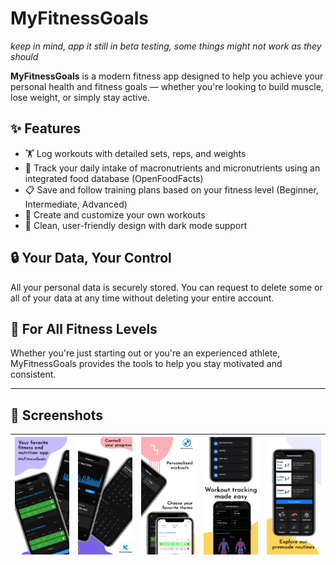 # MyFitnessGoals

*keep in mind, app it still in beta testing, some things might not work as they should*

**MyFitnessGoals** is a modern fitness app designed to help you achieve your personal health and fitness goals — whether you're looking to build muscle, lose weight, or simply stay active.

## ✨ Features

- 🏋️ Log workouts with detailed sets, reps, and weights  
- 🍎 Track your daily intake of macronutrients and micronutrients using an integrated food database (OpenFoodFacts)  
- 📋 Save and follow training plans based on your fitness level (Beginner, Intermediate, Advanced)  
- 🧩 Create and customize your own workouts  
- 🌙 Clean, user-friendly design with dark mode support  

## 🔒 Your Data, Your Control

All your personal data is securely stored. You can request to delete some or all of your data at any time without deleting your entire account.

## 💪 For All Fitness Levels

Whether you're just starting out or you're an experienced athlete, MyFitnessGoals provides the tools to help you stay motivated and consistent.

---

## 📸 Screenshots

| ![](screenshots/image1.png) | ![](screenshots/image2.png) | ![](screenshots/image3.png) | ![](screenshots/image4.png) | ![](screenshots/image5.png) |
|:---------------------------:|:---------------------------:|:---------------------------:|:---------------------------:|:---------------------------:|
